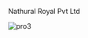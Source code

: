 Nathural Royal Pvt Ltd


![pro3](https://github.com/user-attachments/assets/741c7d67-b717-409d-bbce-34cf418a157f)

